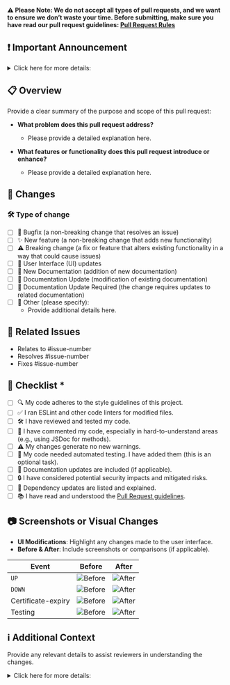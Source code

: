 **⚠️ Please Note: We do not accept all types of pull requests, and we want to ensure we don’t waste your time. Before submitting, make sure you have read our pull request guidelines: [Pull Request Rules](https://github.com/louislam/uptime-kuma/blob/master/CONTRIBUTING.md#can-i-create-a-pull-request-for-uptime-kuma)**

## ❗ Important Announcement

<details><summary>Click here for more details:</summary>
</p>

### 🚧 Temporary Delay in Feature Requests and Pull Request Reviews

**At this time, we may be slower to respond to new feature requests and review pull requests. Existing requests and PRs will remain in the backlog but may not be prioritized immediately.**

- **Reason**: Our current focus is on addressing bugs, improving system performance, and implementing essential updates. This will help stabilize the project and ensure smoother management.
- **Impact**: While no new feature requests or pull requests are being outright rejected, there may be significant delays in reviews. We encourage the community to help by reviewing PRs or assisting other users in the meantime.
- **What You Can Do**: If you're interested in contributing, reviewing open PRs by following our [Review Guidelines](https://github.com/louislam/uptime-kuma/blob/master/.github/REVIEW_GUIDELINES.md) or offering support to other users is greatly appreciated. All feature requests and PRs will be revisited once the suspension period is lifted.

We appreciate your patience and understanding as we continue to improve Direct Alerte.

### 🚫 Please Avoid Unnecessary Pinging of Maintainers

**We kindly ask you to refrain from pinging maintainers unless absolutely necessary. Pings are reserved for critical/urgent pull requests that require immediate attention.**

**Why**: Reserving pings for urgent matters ensures maintainers can prioritize critical tasks effectively.

</p>
</details>

## 📋 Overview

Provide a clear summary of the purpose and scope of this pull request:

- **What problem does this pull request address?**

  - Please provide a detailed explanation here.

- **What features or functionality does this pull request introduce or enhance?**

  - Please provide a detailed explanation here.

## 🔄 Changes

### 🛠️ Type of change

<!-- Please select all options that apply -->

- [ ] 🐛 Bugfix (a non-breaking change that resolves an issue)
- [ ] ✨ New feature (a non-breaking change that adds new functionality)
- [ ] ⚠️ Breaking change (a fix or feature that alters existing functionality in a way that could cause issues)
- [ ] 🎨 User Interface (UI) updates
- [ ] 📄 New Documentation (addition of new documentation)
- [ ] 📄 Documentation Update (modification of existing documentation)
- [ ] 📄 Documentation Update Required (the change requires updates to related documentation)
- [ ] 🔧 Other (please specify):
  - Provide additional details here.

## 🔗 Related Issues

<!--
Please link any GitHub issues or tasks that this pull request addresses. Use the appropriate issue numbers or links.

**Note**: Include only issues directly related to this PR. Remove any irrelevant reference.
-->

- Relates to #issue-number
- Resolves #issue-number
- Fixes #issue-number

## 📄 Checklist *

<!-- Please select all options that apply -->

- [ ] 🔍 My code adheres to the style guidelines of this project.
- [ ] ✅ I ran ESLint and other code linters for modified files.
- [ ] 🛠️ I have reviewed and tested my code.
- [ ] 📝 I have commented my code, especially in hard-to-understand areas (e.g., using JSDoc for methods).
- [ ] ⚠️ My changes generate no new warnings.
- [ ] 🤖 My code needed automated testing. I have added them (this is an optional task).
- [ ] 📄 Documentation updates are included (if applicable).
- [ ] 🔒 I have considered potential security impacts and mitigated risks.
- [ ] 🧰 Dependency updates are listed and explained.
- [ ] 📚 I have read and understood the [Pull Request guidelines](https://github.com/louislam/uptime-kuma/blob/master/CONTRIBUTING.md#recommended-pull-request-guideline).

## 📷 Screenshots or Visual Changes

<!--
Please upload the image directly here by pasting it or dragging and dropping. Avoid using external image services as the image will be uploaded automatically.

If this pull request introduces visual changes, please provide the following details.
If not, remove this section.
-->

- **UI Modifications**: Highlight any changes made to the user interface.
- **Before & After**: Include screenshots or comparisons (if applicable).

| Event              | Before                | After                |
| ------------------ | --------------------- | -------------------- |
| `UP`               | ![Before](image-link) | ![After](image-link) |
| `DOWN`             | ![Before](image-link) | ![After](image-link) |
| Certificate-expiry | ![Before](image-link) | ![After](image-link) |
| Testing            | ![Before](image-link) | ![After](image-link) |

## ℹ️ Additional Context

Provide any relevant details to assist reviewers in understanding the changes.

<details><summary>Click here for more details:</summary>
</p>

**Key Considerations**:

- **Design decisions** – Key choices or trade-offs made during development.
- **Alternative solutions** – Approaches considered but not implemented, along with reasons.
- **Relevant links** – Specifications, discussions, or resources that provide context.
- **Dependencies** – Related pull requests or issues that must be resolved before merging.
- **Additional context** – Any other details that may help reviewers understand the changes.

Provide details here

## 💬 Requested Feedback

<!-- If a part of our docs is unclear, you are unsure how to do something/.. this is where we would appreciate your feedback -->

- `Mention documents needing feedback here`
